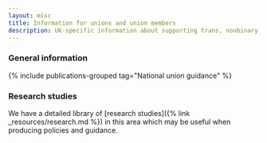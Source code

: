 ```yaml
---
layout: misc
title: Information for unions and union members
description: UK-specific information about supporting trans, nonbinary, and gender non-conforming union members
---
```


### General information

{% include publications-grouped tag="National union guidance" %}

### Research studies

We have a detailed library of [research studies]({% link _resources/research.md %}) in this area which may be useful when producing policies and guidance.
